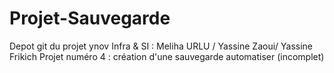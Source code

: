 # Projet-Sauvegarde

Depot git du projet ynov Infra & SI : Meliha URLU / Yassine Zaoui/ Yassine Frikich Projet numéro 4 : création d'une sauvegarde automatiser (incomplet)

